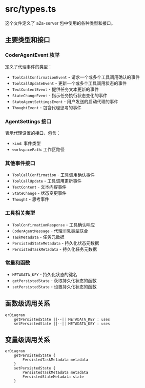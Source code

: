 # src/types.ts

这个文件定义了 a2a-server 包中使用的各种类型和接口。

## 主要类型和接口

### CoderAgentEvent 枚举

定义了代理事件的类型：

- `ToolCallConfirmationEvent` - 请求一个或多个工具调用确认的事件
- `ToolCallUpdateEvent` - 更新一个或多个工具调用状态的事件
- `TextContentEvent` - 提供任务文本更新的事件
- `StateChangeEvent` - 指示任务执行状态变化的事件
- `StateAgentSettingsEvent` - 用户发送的启动代理的事件
- `ThoughtEvent` - 包含代理思考的事件

### AgentSettings 接口

表示代理设置的接口，包含：
- `kind`: 事件类型
- `workspacePath`: 工作区路径

### 其他事件接口

- `ToolCallConfirmation` - 工具调用确认事件
- `ToolCallUpdate` - 工具调用更新事件
- `TextContent` - 文本内容事件
- `StateChange` - 状态变更事件
- `Thought` - 思考事件

### 工具相关类型

- `ToolConfirmationResponse` - 工具确认响应
- `CoderAgentMessage` - 代理消息类型联合
- `TaskMetadata` - 任务元数据
- `PersistedStateMetadata` - 持久化状态元数据
- `PersistedTaskMetadata` - 持久化任务元数据

### 常量和函数

- `METADATA_KEY` - 持久化状态的键名
- `getPersistedState` - 获取持久化状态的函数
- `setPersistedState` - 设置持久化状态的函数

## 函数级调用关系

```mermaid
erDiagram
    getPersistedState ||--|| METADATA_KEY : uses
    setPersistedState ||--|| METADATA_KEY : uses
```

## 变量级调用关系

```mermaid
erDiagram
    getPersistedState {
        PersistedTaskMetadata metadata
    }
    setPersistedState {
        PersistedTaskMetadata metadata
        PersistedStateMetadata state
    }
```